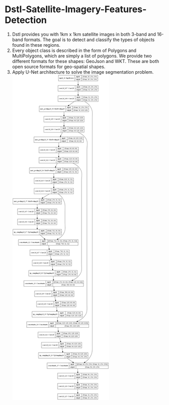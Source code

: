# Dstl-Satellite-Imagery-Features-Detection
1. Dstl provides you with 1km x 1km satellite images in both 3-band and 16-band formats. The goal is to detect and classify the types of objects found in these regions.
2. Every object class is described in the form of Polygons and MultiPolygons, which are simply a list of polygons. We provide two different formats for these shapes: GeoJson and WKT. These are both open source formats for geo-spatial shapes.
3. Apply U-Net architecture to solve the image segmentation problem.
![Model](model.png)
